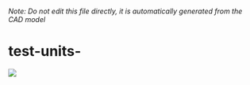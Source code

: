 ###### Note: Do not edit this file directly, it is automatically generated from the CAD model

# test-units-

![](/project.svg)



 

